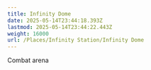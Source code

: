 ```yaml
---
title: Infinity Dome
date: 2025-05-14T23:44:18.393Z
lastmod: 2025-05-14T23:44:22.443Z
weight: 16000
url: /Places/Infinity Station/Infinity Dome
---
```

Combat arena
